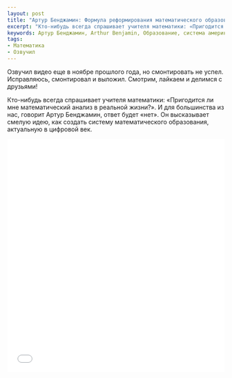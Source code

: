 ```yaml
---
layout: post
title: "Артур Бенджамин: Формула реформирования математического образования"
excerpt: "Кто-нибудь всегда спрашивает учителя математики: «Пригодится ли мне математический анализ в реальной жизни?». И для большинства из нас, говорит Артур Бенджамин, ответ будет «нет»."
keywords: Артур Бенджамин, Arthur Benjamin, Образование, система американского образования, математический анализ, матанализ, статистика
tags:
- Математика
- Озвучил
---
```


Озвучил видео еще в ноябре прошлого года, но смонтировать не успел. Исправляюсь, смонтировал и выложил. Смотрим, лайкаем и делимся с друзьями!

Кто-нибудь всегда спрашивает учителя математики: «Пригодится ли мне математический анализ в реальной жизни?». И для большинства из нас, говорит Артур Бенджамин, ответ будет «нет». Он высказывает смелую идею, как создать систему математического образования, актуальную в цифровой век.

<iframe width="100%" height="540" src="//www.youtube.com/embed/h9SvtUTu9gI?rel=0&amp;showinfo=0" frameborder="0" allowfullscreen></iframe>